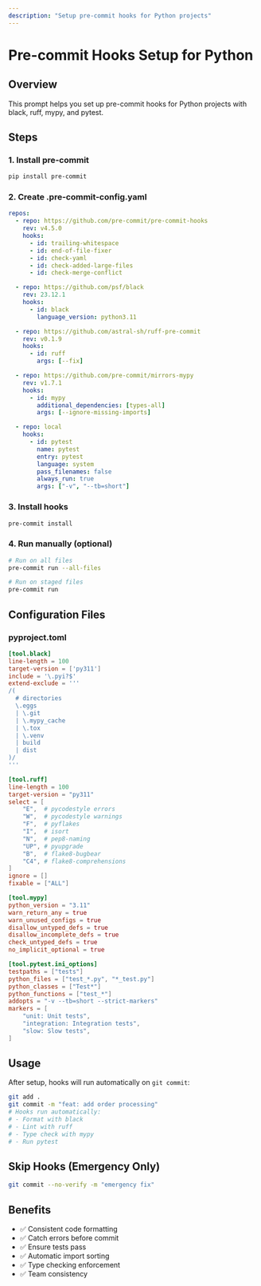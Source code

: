 ```yaml
---
description: "Setup pre-commit hooks for Python projects"
---
```


# Pre-commit Hooks Setup for Python

## Overview

This prompt helps you set up pre-commit hooks for Python projects with black, ruff, mypy, and pytest.

## Steps

### 1. Install pre-commit

```bash
pip install pre-commit
```

### 2. Create .pre-commit-config.yaml

```yaml
repos:
  - repo: https://github.com/pre-commit/pre-commit-hooks
    rev: v4.5.0
    hooks:
      - id: trailing-whitespace
      - id: end-of-file-fixer
      - id: check-yaml
      - id: check-added-large-files
      - id: check-merge-conflict

  - repo: https://github.com/psf/black
    rev: 23.12.1
    hooks:
      - id: black
        language_version: python3.11

  - repo: https://github.com/astral-sh/ruff-pre-commit
    rev: v0.1.9
    hooks:
      - id: ruff
        args: [--fix]

  - repo: https://github.com/pre-commit/mirrors-mypy
    rev: v1.7.1
    hooks:
      - id: mypy
        additional_dependencies: [types-all]
        args: [--ignore-missing-imports]

  - repo: local
    hooks:
      - id: pytest
        name: pytest
        entry: pytest
        language: system
        pass_filenames: false
        always_run: true
        args: ["-v", "--tb=short"]
```

### 3. Install hooks

```bash
pre-commit install
```

### 4. Run manually (optional)

```bash
# Run on all files
pre-commit run --all-files

# Run on staged files
pre-commit run
```

## Configuration Files

### pyproject.toml

```toml
[tool.black]
line-length = 100
target-version = ['py311']
include = '\.pyi?$'
extend-exclude = '''
/(
  # directories
  \.eggs
  | \.git
  | \.mypy_cache
  | \.tox
  | \.venv
  | build
  | dist
)/
'''

[tool.ruff]
line-length = 100
target-version = "py311"
select = [
    "E",  # pycodestyle errors
    "W",  # pycodestyle warnings
    "F",  # pyflakes
    "I",  # isort
    "N",  # pep8-naming
    "UP", # pyupgrade
    "B",  # flake8-bugbear
    "C4", # flake8-comprehensions
]
ignore = []
fixable = ["ALL"]

[tool.mypy]
python_version = "3.11"
warn_return_any = true
warn_unused_configs = true
disallow_untyped_defs = true
disallow_incomplete_defs = true
check_untyped_defs = true
no_implicit_optional = true

[tool.pytest.ini_options]
testpaths = ["tests"]
python_files = ["test_*.py", "*_test.py"]
python_classes = ["Test*"]
python_functions = ["test_*"]
addopts = "-v --tb=short --strict-markers"
markers = [
    "unit: Unit tests",
    "integration: Integration tests",
    "slow: Slow tests",
]
```

## Usage

After setup, hooks will run automatically on `git commit`:

```bash
git add .
git commit -m "feat: add order processing"
# Hooks run automatically:
# - Format with black
# - Lint with ruff
# - Type check with mypy
# - Run pytest
```

## Skip Hooks (Emergency Only)

```bash
git commit --no-verify -m "emergency fix"
```

## Benefits

- ✅ Consistent code formatting
- ✅ Catch errors before commit
- ✅ Ensure tests pass
- ✅ Automatic import sorting
- ✅ Type checking enforcement
- ✅ Team consistency

